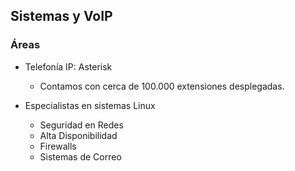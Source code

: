 ## Sistemas y VoIP
### Áreas
* Telefonía IP: Asterisk <!-- .element: class="fragment" data-fragment-index="1" -->
    * Contamos con cerca de 100.000 extensiones desplegadas.<!-- .element: class="fragment" data-fragment-index="1" -->

* Especialistas en sistemas Linux <!-- .element: class="fragment" data-fragment-index="2" -->
    * Seguridad en Redes<!-- .element: class="fragment" data-fragment-index="2" -->
    * Alta Disponibilidad<!-- .element: class="fragment" data-fragment-index="2" -->
    * Firewalls<!-- .element: class="fragment" data-fragment-index="2" -->
    * Sistemas de Correo<!-- .element: class="fragment" data-fragment-index="2" -->


